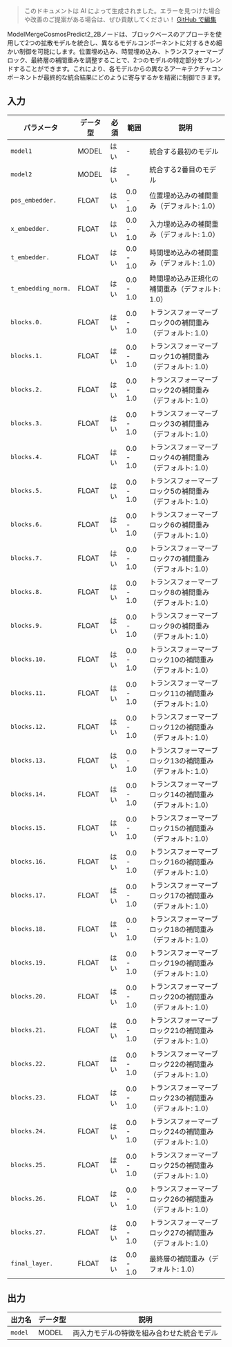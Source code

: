 > このドキュメントは AI によって生成されました。エラーを見つけた場合や改善のご提案がある場合は、ぜひ貢献してください！ [GitHub で編集](https://github.com/Comfy-Org/embedded-docs/blob/main/comfyui_embedded_docs/docs/ModelMergeCosmosPredict2_2B/ja.md)

ModelMergeCosmosPredict2_2Bノードは、ブロックベースのアプローチを使用して2つの拡散モデルを統合し、異なるモデルコンポーネントに対するきめ細かい制御を可能にします。位置埋め込み、時間埋め込み、トランスフォーマーブロック、最終層の補間重みを調整することで、2つのモデルの特定部分をブレンドすることができます。これにより、各モデルからの異なるアーキテクチャコンポーネントが最終的な統合結果にどのように寄与するかを精密に制御できます。

## 入力

| パラメータ | データ型 | 必須 | 範囲 | 説明 |
|-----------|-----------|----------|-------|-------------|
| `model1` | MODEL | はい | - | 統合する最初のモデル |
| `model2` | MODEL | はい | - | 統合する2番目のモデル |
| `pos_embedder.` | FLOAT | はい | 0.0 - 1.0 | 位置埋め込みの補間重み（デフォルト: 1.0） |
| `x_embedder.` | FLOAT | はい | 0.0 - 1.0 | 入力埋め込みの補間重み（デフォルト: 1.0） |
| `t_embedder.` | FLOAT | はい | 0.0 - 1.0 | 時間埋め込みの補間重み（デフォルト: 1.0） |
| `t_embedding_norm.` | FLOAT | はい | 0.0 - 1.0 | 時間埋め込み正規化の補間重み（デフォルト: 1.0） |
| `blocks.0.` | FLOAT | はい | 0.0 - 1.0 | トランスフォーマーブロック0の補間重み（デフォルト: 1.0） |
| `blocks.1.` | FLOAT | はい | 0.0 - 1.0 | トランスフォーマーブロック1の補間重み（デフォルト: 1.0） |
| `blocks.2.` | FLOAT | はい | 0.0 - 1.0 | トランスフォーマーブロック2の補間重み（デフォルト: 1.0） |
| `blocks.3.` | FLOAT | はい | 0.0 - 1.0 | トランスフォーマーブロック3の補間重み（デフォルト: 1.0） |
| `blocks.4.` | FLOAT | はい | 0.0 - 1.0 | トランスフォーマーブロック4の補間重み（デフォルト: 1.0） |
| `blocks.5.` | FLOAT | はい | 0.0 - 1.0 | トランスフォーマーブロック5の補間重み（デフォルト: 1.0） |
| `blocks.6.` | FLOAT | はい | 0.0 - 1.0 | トランスフォーマーブロック6の補間重み（デフォルト: 1.0） |
| `blocks.7.` | FLOAT | はい | 0.0 - 1.0 | トランスフォーマーブロック7の補間重み（デフォルト: 1.0） |
| `blocks.8.` | FLOAT | はい | 0.0 - 1.0 | トランスフォーマーブロック8の補間重み（デフォルト: 1.0） |
| `blocks.9.` | FLOAT | はい | 0.0 - 1.0 | トランスフォーマーブロック9の補間重み（デフォルト: 1.0） |
| `blocks.10.` | FLOAT | はい | 0.0 - 1.0 | トランスフォーマーブロック10の補間重み（デフォルト: 1.0） |
| `blocks.11.` | FLOAT | はい | 0.0 - 1.0 | トランスフォーマーブロック11の補間重み（デフォルト: 1.0） |
| `blocks.12.` | FLOAT | はい | 0.0 - 1.0 | トランスフォーマーブロック12の補間重み（デフォルト: 1.0） |
| `blocks.13.` | FLOAT | はい | 0.0 - 1.0 | トランスフォーマーブロック13の補間重み（デフォルト: 1.0） |
| `blocks.14.` | FLOAT | はい | 0.0 - 1.0 | トランスフォーマーブロック14の補間重み（デフォルト: 1.0） |
| `blocks.15.` | FLOAT | はい | 0.0 - 1.0 | トランスフォーマーブロック15の補間重み（デフォルト: 1.0） |
| `blocks.16.` | FLOAT | はい | 0.0 - 1.0 | トランスフォーマーブロック16の補間重み（デフォルト: 1.0） |
| `blocks.17.` | FLOAT | はい | 0.0 - 1.0 | トランスフォーマーブロック17の補間重み（デフォルト: 1.0） |
| `blocks.18.` | FLOAT | はい | 0.0 - 1.0 | トランスフォーマーブロック18の補間重み（デフォルト: 1.0） |
| `blocks.19.` | FLOAT | はい | 0.0 - 1.0 | トランスフォーマーブロック19の補間重み（デフォルト: 1.0） |
| `blocks.20.` | FLOAT | はい | 0.0 - 1.0 | トランスフォーマーブロック20の補間重み（デフォルト: 1.0） |
| `blocks.21.` | FLOAT | はい | 0.0 - 1.0 | トランスフォーマーブロック21の補間重み（デフォルト: 1.0） |
| `blocks.22.` | FLOAT | はい | 0.0 - 1.0 | トランスフォーマーブロック22の補間重み（デフォルト: 1.0） |
| `blocks.23.` | FLOAT | はい | 0.0 - 1.0 | トランスフォーマーブロック23の補間重み（デフォルト: 1.0） |
| `blocks.24.` | FLOAT | はい | 0.0 - 1.0 | トランスフォーマーブロック24の補間重み（デフォルト: 1.0） |
| `blocks.25.` | FLOAT | はい | 0.0 - 1.0 | トランスフォーマーブロック25の補間重み（デフォルト: 1.0） |
| `blocks.26.` | FLOAT | はい | 0.0 - 1.0 | トランスフォーマーブロック26の補間重み（デフォルト: 1.0） |
| `blocks.27.` | FLOAT | はい | 0.0 - 1.0 | トランスフォーマーブロック27の補間重み（デフォルト: 1.0） |
| `final_layer.` | FLOAT | はい | 0.0 - 1.0 | 最終層の補間重み（デフォルト: 1.0） |

## 出力

| 出力名 | データ型 | 説明 |
|-------------|-----------|-------------|
| `model` | MODEL | 両入力モデルの特徴を組み合わせた統合モデル |
